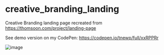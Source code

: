 # creative_branding_landing
Creative Branding landing page recreated from https://thomsoon.com/project/landing-page

See demo version on my CodePen: https://codepen.io/tnewp/full/xxRPPRr

![image](https://user-images.githubusercontent.com/57568456/110959015-46327680-831b-11eb-93c5-702e0ade0c80.png)
